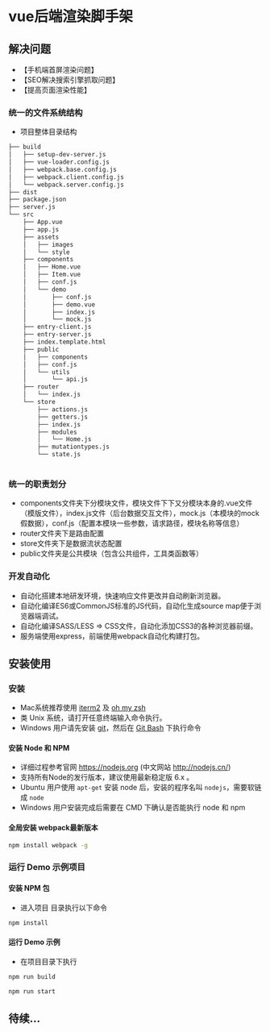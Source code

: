 # vue后端渲染脚手架

## 解决问题
- 【手机端首屏渲染问题】
- 【SEO解决搜索引擎抓取问题】
- 【提高页面渲染性能】

### 统一的文件系统结构

- 项目整体目录结构

````bash
├── build
│   ├── setup-dev-server.js
│   ├── vue-loader.config.js
│   ├── webpack.base.config.js
│   ├── webpack.client.config.js
│   └── webpack.server.config.js
├── dist
├── package.json
├── server.js
└── src
    ├── App.vue
    ├── app.js
    ├── assets
    │   ├── images
    │   └── style
    ├── components
    │   ├── Home.vue
    │   ├── Item.vue
    │   ├── conf.js
    │   └── demo
    │       ├── conf.js
    │       ├── demo.vue
    │       ├── index.js
    │       └── mock.js
    ├── entry-client.js
    ├── entry-server.js
    ├── index.template.html
    ├── public
    │   ├── components
    │   ├── conf.js
    │   └── utils
    │       └── api.js
    ├── router
    │   └── index.js
    └── store
        ├── actions.js
        ├── getters.js
        ├── index.js
        ├── modules
        │   └── Home.js
        ├── mutationtypes.js
        └── state.js      
        
````

### 统一的职责划分

- components文件夹下分模块文件，模块文件下下又分模块本身的.vue文件（模版文件），index.js文件（后台数据交互文件），mock.js（本模块的mock假数据），conf.js（配置本模块一些参数，请求路径，模块名称等信息）
- router文件夹下是路由配置
- store文件夹下是数据流状态配置
- public文件夹是公共模块（包含公共组件，工具类函数等）

### 开发自动化

- 自动化搭建本地研发环境，快速响应文件更改并自动刷新浏览器。
- 自动化编译ES6或CommonJS标准的JS代码，自动化生成source map便于浏览器端调试。
- 自动化编译SASS/LESS => CSS文件，自动化添加CSS3的各种浏览器前缀。
- 服务端使用express，前端使用webpack自动化构建打包。


## 安装使用

### 安装

- Mac系统推荐使用 [iterm2](http://iterm2.com/) 及 [oh my zsh](http://ohmyz.sh/)
- 类 Unix 系统，请打开任意终端输入命令执行。
- Windows 用户请先安装 [git](http://git-scm.com/)，然后在 [Git Bash](http://git-for-windows.github.io/) 下执行命令

#### 安装 Node 和 NPM

- 详细过程参考官网 https://nodejs.org (中文网站 http://nodejs.cn/)
- 支持所有Node的发行版本，建议使用最新稳定版 6.x 。
- Ubuntu 用户使用 `apt-get` 安装 node 后，安装的程序名叫 `nodejs`，需要软链成 `node`
- Windows 用户安装完成后需要在 CMD 下确认是否能执行 node 和 npm

#### 全局安装 webpack最新版本

```bash
npm install webpack -g
```

### 运行 Demo 示例项目

#### 安装 NPM 包

- 进入项目 目录执行以下命令

```bash
npm install
```

#### 运行 Demo 示例

- 在项目目录下执行

```bash
npm run build
```
```bash
npm run start
```
## 待续...